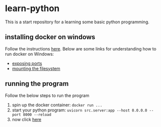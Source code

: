 # learn-python

This is a start repository for a learning some basic python programming.

## installing docker on windows

Follow the instructions [here](https://docs.docker.com/desktop/windows/install/).
Below are some links for understanding how to run docker on Windows:

- [exposing ports](https://docs.docker.com/desktop/windows/networking/)
- [mounting the filesystem](https://rominirani.com/docker-on-windows-mounting-host-directories-d96f3f056a2c)

## running the program

Follow the below steps to run the program

1. spin up the docker container: `docker run ...`
2. start your python program: `uvicorn src.server:app --host 0.0.0.0 --port 8000 --reload`
3. now click [here](http://localhost:8000)
